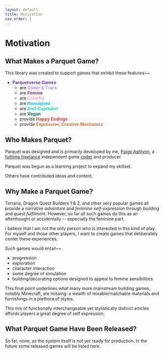 ```yaml
---
layout: default
title: Motivation
nav_order: 1
---
```

# Motivation

## What Makes a Parquet Game?

This library was created to support games that exhibit these features~~

- **<span style="color:#6637A4">Parquetverse Games</span>**
    - are **<span style="color:#C48AFF">Queer & Trans</span>**
    - are **<span style="color:#AC276C">Femme</span>**
    - are **<span style="color:#FCA6BE">Colorful</span>**
    - are **<span style="color:#01CDFC">Nonviolent</span>**
    - are **<span style="color:#00EDB3">Anti-Capitalist</span>**
    - are **<span style="color:#00715C">Vegan</span>**
    - provide **<span style="color:#E13B3B">Happy Endings</span>**
    - provide **<span style="color:#DF7126">Expressive, Creative Mechanics</span>**

## Who Makes Parquet?

Parquet was designed and is primarily developed by me, [Paige Ashlynn](http://mxashlynn.itch.io),
a [fulltime freelance](https://www.linkedin.com/in/paigeashlynn) independent game [coder](https://github.com/mxashlynn) and producer.

Parquet was begun as a learning project to expand my skillset.

Others have contributed ideas and content.

## Why Make a Parquet Game?

Terraria, Dragon Quest Builders 1 & 2, and other very popular games all provide a *narrative adventure* and *feminine self-expression*
through *building* and *quest fulfilment*.
However, so far all such games do this as an afterthought or accidentally -- especially the feminine part.

I believe that I am not the only person who is interested in this kind of play.
For myself and those other players, I want to create games that deliberately center these experiences.

Such games would entail~~
- progression
- exploration
- character interaction
- some degree of simulation
- building/decorating options designed to appeal to femme sensibilities

This final point underlines what many more mainstream building games, notably Minecraft, are missing:
a wealth of mixable/matchable materials and furnishings in a plethora of styles.

This mix of functionally interchangeable yet stylistically distinct articles affords players a great degree of self expression.

## What Parquet Game Have Been Released?

So far, none, as the system itself is not yet ready for production.
In the future some released games will be listed here.
